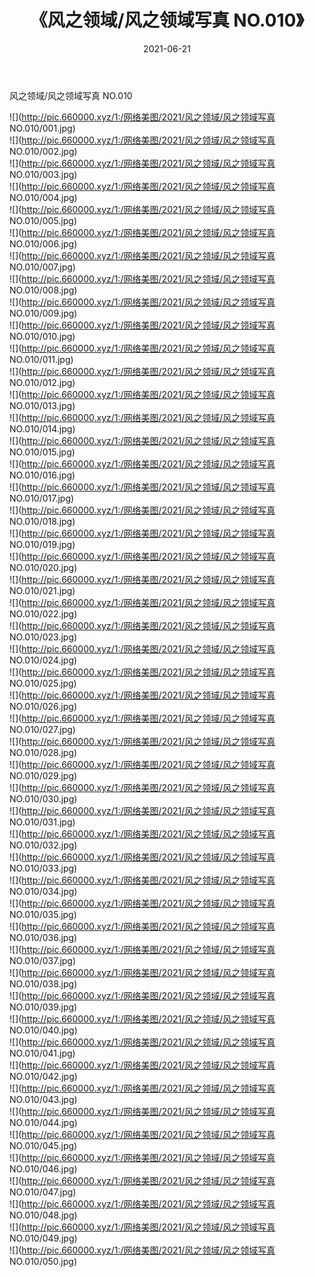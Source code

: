 ﻿---
layout: post
title:  《风之领域/风之领域写真 NO.010》
date:   2021-06-21
img: http://pic.660000.xyz/1:/网络美图/2021/风之领域/风之领域写真 NO.010/000.jpg
categories: [美女, 清纯, 唯美]
---

风之领域/风之领域写真 NO.010

 ![](http://pic.660000.xyz/1:/网络美图/2021/风之领域/风之领域写真 NO.010/001.jpg) <br>![](http://pic.660000.xyz/1:/网络美图/2021/风之领域/风之领域写真 NO.010/002.jpg) <br>![](http://pic.660000.xyz/1:/网络美图/2021/风之领域/风之领域写真 NO.010/003.jpg) <br>![](http://pic.660000.xyz/1:/网络美图/2021/风之领域/风之领域写真 NO.010/004.jpg) <br>![](http://pic.660000.xyz/1:/网络美图/2021/风之领域/风之领域写真 NO.010/005.jpg) <br>![](http://pic.660000.xyz/1:/网络美图/2021/风之领域/风之领域写真 NO.010/006.jpg) <br>![](http://pic.660000.xyz/1:/网络美图/2021/风之领域/风之领域写真 NO.010/007.jpg) <br>![](http://pic.660000.xyz/1:/网络美图/2021/风之领域/风之领域写真 NO.010/008.jpg) <br>![](http://pic.660000.xyz/1:/网络美图/2021/风之领域/风之领域写真 NO.010/009.jpg) <br>![](http://pic.660000.xyz/1:/网络美图/2021/风之领域/风之领域写真 NO.010/010.jpg) <br>![](http://pic.660000.xyz/1:/网络美图/2021/风之领域/风之领域写真 NO.010/011.jpg) <br>![](http://pic.660000.xyz/1:/网络美图/2021/风之领域/风之领域写真 NO.010/012.jpg) <br>![](http://pic.660000.xyz/1:/网络美图/2021/风之领域/风之领域写真 NO.010/013.jpg) <br>![](http://pic.660000.xyz/1:/网络美图/2021/风之领域/风之领域写真 NO.010/014.jpg) <br>![](http://pic.660000.xyz/1:/网络美图/2021/风之领域/风之领域写真 NO.010/015.jpg) <br>![](http://pic.660000.xyz/1:/网络美图/2021/风之领域/风之领域写真 NO.010/016.jpg) <br>![](http://pic.660000.xyz/1:/网络美图/2021/风之领域/风之领域写真 NO.010/017.jpg) <br>![](http://pic.660000.xyz/1:/网络美图/2021/风之领域/风之领域写真 NO.010/018.jpg) <br>![](http://pic.660000.xyz/1:/网络美图/2021/风之领域/风之领域写真 NO.010/019.jpg) <br>![](http://pic.660000.xyz/1:/网络美图/2021/风之领域/风之领域写真 NO.010/020.jpg) <br>![](http://pic.660000.xyz/1:/网络美图/2021/风之领域/风之领域写真 NO.010/021.jpg) <br>![](http://pic.660000.xyz/1:/网络美图/2021/风之领域/风之领域写真 NO.010/022.jpg) <br>![](http://pic.660000.xyz/1:/网络美图/2021/风之领域/风之领域写真 NO.010/023.jpg) <br>![](http://pic.660000.xyz/1:/网络美图/2021/风之领域/风之领域写真 NO.010/024.jpg) <br>![](http://pic.660000.xyz/1:/网络美图/2021/风之领域/风之领域写真 NO.010/025.jpg) <br>![](http://pic.660000.xyz/1:/网络美图/2021/风之领域/风之领域写真 NO.010/026.jpg) <br>![](http://pic.660000.xyz/1:/网络美图/2021/风之领域/风之领域写真 NO.010/027.jpg) <br>![](http://pic.660000.xyz/1:/网络美图/2021/风之领域/风之领域写真 NO.010/028.jpg) <br>![](http://pic.660000.xyz/1:/网络美图/2021/风之领域/风之领域写真 NO.010/029.jpg) <br>![](http://pic.660000.xyz/1:/网络美图/2021/风之领域/风之领域写真 NO.010/030.jpg) <br>![](http://pic.660000.xyz/1:/网络美图/2021/风之领域/风之领域写真 NO.010/031.jpg) <br>![](http://pic.660000.xyz/1:/网络美图/2021/风之领域/风之领域写真 NO.010/032.jpg) <br>![](http://pic.660000.xyz/1:/网络美图/2021/风之领域/风之领域写真 NO.010/033.jpg) <br>![](http://pic.660000.xyz/1:/网络美图/2021/风之领域/风之领域写真 NO.010/034.jpg) <br>![](http://pic.660000.xyz/1:/网络美图/2021/风之领域/风之领域写真 NO.010/035.jpg) <br>![](http://pic.660000.xyz/1:/网络美图/2021/风之领域/风之领域写真 NO.010/036.jpg) <br>![](http://pic.660000.xyz/1:/网络美图/2021/风之领域/风之领域写真 NO.010/037.jpg) <br>![](http://pic.660000.xyz/1:/网络美图/2021/风之领域/风之领域写真 NO.010/038.jpg) <br>![](http://pic.660000.xyz/1:/网络美图/2021/风之领域/风之领域写真 NO.010/039.jpg) <br>![](http://pic.660000.xyz/1:/网络美图/2021/风之领域/风之领域写真 NO.010/040.jpg) <br>![](http://pic.660000.xyz/1:/网络美图/2021/风之领域/风之领域写真 NO.010/041.jpg) <br>![](http://pic.660000.xyz/1:/网络美图/2021/风之领域/风之领域写真 NO.010/042.jpg) <br>![](http://pic.660000.xyz/1:/网络美图/2021/风之领域/风之领域写真 NO.010/043.jpg) <br>![](http://pic.660000.xyz/1:/网络美图/2021/风之领域/风之领域写真 NO.010/044.jpg) <br>![](http://pic.660000.xyz/1:/网络美图/2021/风之领域/风之领域写真 NO.010/045.jpg) <br>![](http://pic.660000.xyz/1:/网络美图/2021/风之领域/风之领域写真 NO.010/046.jpg) <br>![](http://pic.660000.xyz/1:/网络美图/2021/风之领域/风之领域写真 NO.010/047.jpg) <br>![](http://pic.660000.xyz/1:/网络美图/2021/风之领域/风之领域写真 NO.010/048.jpg) <br>![](http://pic.660000.xyz/1:/网络美图/2021/风之领域/风之领域写真 NO.010/049.jpg) <br>![](http://pic.660000.xyz/1:/网络美图/2021/风之领域/风之领域写真 NO.010/050.jpg) <br>